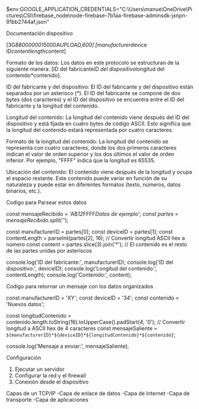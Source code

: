 $env:GOOGLE_APPLICATION_CREDENTIALS="C:\Users\manue\OneDrive\Pictures\CSI\firebase_node\node-firebase-7b1aa-firebase-adminsdk-jxnpn-91bb2744af.json"

Documentación dispositivo

[3G*8800000015*000A*UPLOAD,600]
[manufacturer*device ID*contentlength*content]

Formato de los datos: Los datos en este protocolo se estructuran de la siguiente manera: [ID del fabricante*ID del dispositivo*longitud del contenido*contenido].

ID del fabricante y del dispositivo: El ID del fabricante y del dispositivo están separados por un asterisco (*). El ID del fabricante se compone de dos bytes (dos caracteres) y el ID del dispositivo se encuentra entre el ID del fabricante y la longitud del contenido.

Longitud del contenido: La longitud del contenido viene después del ID del dispositivo y está fijada en cuatro bytes de código ASCII. Esto significa que la longitud del contenido estará representada por cuatro caracteres.

Formato de la longitud del contenido: La longitud del contenido se representa con cuatro caracteres, donde los dos primeros caracteres indican el valor de orden superior y los dos últimos el valor de orden inferior. Por ejemplo, "FFFF" indica que la longitud es 65535.

Ubicación del contenido: El contenido viene después de la longitud y ocupa el espacio restante. Este contenido puede variar en función de su naturaleza y puede estar en diferentes formatos (texto, números, datos binarios, etc.).

Codigo para Parsear estos datos

const mensajeRecibido = 'AB*12*FFFF*Datos de ejemplo';
const partes = mensajeRecibido.split('*');

const manufacturerID = partes[0];
const deviceID = partes[1];
const contentLength = parseInt(partes[2], 16); // Convertir longitud ASCII hex a número
const content = partes.slice(3).join('*'); // El contenido es el resto de las partes unidas por asteriscos

console.log('ID del fabricante:', manufacturerID);
console.log('ID del dispositivo:', deviceID);
console.log('Longitud del contenido:', contentLength);
console.log('Contenido:', content);

Codigo para retornar un mensaje con los datos organizados

const manufacturerID = 'XY';
const deviceID = '34';
const contenido = 'Nuevos datos';

const longitudContenido = contenido.length.toString(16).toUpperCase().padStart(4, '0'); // Convertir longitud a ASCII hex de 4 caracteres
const mensajeSaliente = `${manufacturerID}*${deviceID}*${longitudContenido}*${contenido}`;

console.log('Mensaje a enviar:', mensajeSaliente);

Configuración
1. Ejecutar un servidor
2. Configurar la red y el firewall
3. Conexión desde el dispositivo

Capas de un TCP/IP
-Capa de enlace de datos
-Capa de Internet
-Capa de transporte
-Capa de aplicaciones